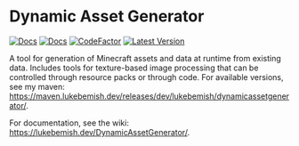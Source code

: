 # Dynamic Asset Generator

[![Docs](https://img.shields.io/badge/docs-blue?style=for-the-badge)](https://lukebemish.dev/DynamicAssetGenerator/)
[![Docs](https://img.shields.io/badge/javadocs-blue?style=for-the-badge)](https://javadoc.lukebemish.dev/dev/lukebemish/dynamicassetgenerator/4/)
[![CodeFactor](https://www.codefactor.io/repository/github/lukebemish/dynamicassetgenerator/badge?style=for-the-badge)](https://www.codefactor.io/repository/github/lukebemish/dynamicassetgenerator)
[![Latest Version](https://img.shields.io/modrinth/v/dynamic_asset_generator?label=latest&style=for-the-badge)](https://modrinth.com/mod/dynamic_asset_generator)

A tool for generation of Minecraft assets and data at runtime from existing data. Includes tools for texture-based image processing that can be controlled through resource packs or through code. For available versions, see my maven: https://maven.lukebemish.dev/releases/dev/lukebemish/dynamicassetgenerator/.

For documentation, see the wiki: https://lukebemish.dev/DynamicAssetGenerator/.
